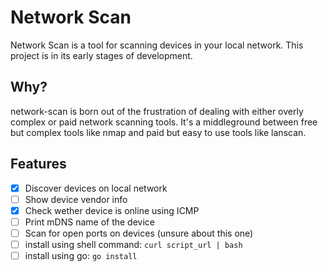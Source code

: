# Network Scan

Network Scan is a tool for scanning devices in your local network.
This project is in its early stages of development.


## Why?

network-scan is born out of the frustration of dealing with either overly complex or paid network scanning tools.
It's a middleground between free but complex tools like nmap and paid but easy to use tools like lanscan.

## Features

- [x] Discover devices on local network
- [ ] Show device vendor info
- [x] Check wether device is online using ICMP
- [ ] Print mDNS name of the device
- [ ] Scan for open ports on devices (unsure about this one)
- [ ] install using shell command: `curl script_url | bash`
- [ ] install using go: `go install`
